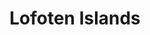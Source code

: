 ---
layout: photography
title:  "Lofoten Islands"
region: "Norway"
year: "2022-24"
id: lofoten
intro: "Both times I've been to Lofoten the weather has been... changeable... but the few days there was good weather showed me just how beautiful&nbsp;it&nbsp;is."
seo:
  title: "Travel Photography - Lofoten Islands"
  description: "Photography from around the Lofoten Islands, Norway including Reine, Henningsvær, Sakrisøya, Storsandnes beach and Hamnøy"
  image:
    url: "Lofoten-011.jpg"
    alt: "Kerry on Haukland Beach"
hero:
  url: "Lofoten-003.jpg"
  alt: "Hamnøy and Festhaeltinden"
  location: hamnoy
thumb:
  - url: "Lofoten-001.jpg"
    alt: "Road to Henningsvær"
  - url: "Lofoten-059.jpg"
    alt: "Howard in Sakrisøya"
---